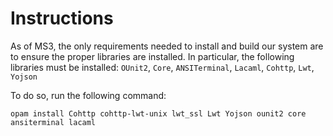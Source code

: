 # Instructions
As of MS3, the only requirements needed to install and build our system are to ensure the proper libraries are installed. In particular, the following libraries must be installed: `OUnit2`, `Core`, `ANSITerminal`, `Lacaml`, `Cohttp`, `Lwt`, `Yojson`

To do so, run the following command:

`opam install Cohttp cohttp-lwt-unix lwt_ssl Lwt Yojson ounit2 core ansiterminal lacaml`